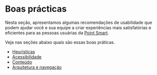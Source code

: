 # Boas prácticas

Nesta seção, apresentamos algumas recomendações de usabilidade que podem ajudar você e sua equipe a criar experiências mais satisfatórias e eficientes para as pessoas usuárias da [Point Smart](/developers/pt/docs/mp-point/integration-configuration/integrate-with-pdv/introduction).

Veja nas seções abaixo quais são essas boas práticas.

* [Heurísticas](/developers/pt/docs/mp-point/mini-apps/best-practices/heuristics)
* [Acessibilidade](/developers/pt/docs/mp-point/mini-apps/best-practices/accessibility)
* [Conteúdo](/developers/pt/docs/mp-point/mini-apps/best-practices/content)
* [Arquitetura e navegação](/developers/pt/docs/mp-point/mini-apps/best-practices/architecture)